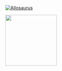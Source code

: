 [![Allosaurus](songoku-1.gif)]()
<p align="center">
<img height="160" align="left" src="https://github-readme-stats.vercel.app/api?username=sinh-tran-ts&show_icons=true&theme=omni&count_private=true&include_all_commits=true" />
</p>
